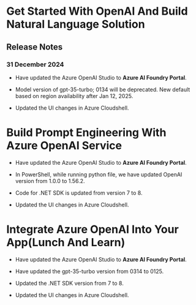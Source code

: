 # Get Started With OpenAI And Build Natural Language Solution 

## Release Notes

### 31 December 2024

- Have updated the Azure OpenAI Studio to **Azure AI Foundry Portal**.

- Model version of gpt-35-turbo; 0134 will be deprecated. New default based on region availability after Jan 12, 2025. 

- Updated the UI changes in Azure Cloudshell.

# Build Prompt Engineering With Azure OpenAI Service 

- Have updated the Azure OpenAI Studio to **Azure AI Foundry Portal**.

- In PowerShell, while running python file, we have updated OpenAI version from 1.0.0 to 1.56.2. 

- Code for .NET SDK is updated from version 7 to 8. 

- Updated the UI changes in Azure Cloudshell. 

# Integrate Azure OpenAI Into Your App(Lunch And Learn) 

- Have updated the Azure OpenAI Studio to **Azure AI Foundry Portal**. 

- Have updated the gpt-35-turbo version from 0314 to 0125. 

- Updated the .NET SDK version from 7 to 8. 

- Updated the UI changes in Azure Cloudshell. 
